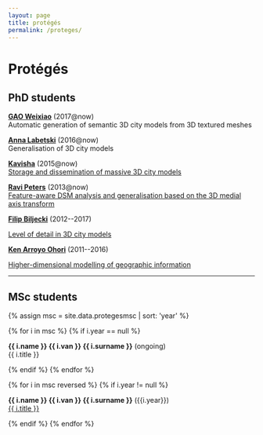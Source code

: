 ```yaml
---
layout: page
title: protégés
permalink: /proteges/
---
```


# Protégés


## PhD students


[**GAO Weixiao**](https://3d.bk.tudelft.nl/weixiao) (2017@now)<br>
Automatic generation of semantic 3D city models from 3D textured meshes

[**Anna Labetski**](https://3d.bk.tudelft.nl/alabetski) (2016@now)<br>
Generalisation of 3D city models

[**Kavisha**](https://3d.bk.tudelft.nl/kavisha) (2015@now)<br>
[Storage and dissemination of massive 3D city models](http://www.3d4em.nl/rl2/)

[**Ravi Peters**](http://3d.bk.tudelft.nl/rypeters) (2013@now)<br>
[Feature-aware DSM analysis and generalisation based on the 3D medial axis transform](http://3d.bk.tudelft.nl/projects/3dsm)

[**Filip Biljecki**](http://3d.bk.tudelft.nl/biljecki) (2012--2017)<br> 
<!-- <span class="label label">defended 2017/05/01</span><br>  -->
[Level of detail in 3D city models](http://doi.org/b463)

[**Ken Arroyo Ohori**](http://3d.bk.tudelft.nl/ken) (2011--2016)<br> 
<!-- <span class="label label">defended 2016/04/06</span><br>  -->
[Higher-dimensional modelling of geographic information](https://3d.bk.tudelft.nl/ken/en/thesis/)

- - -

## MSc students 

{% assign msc = site.data.protegesmsc | sort: 'year' %}

{% for i in msc %}
{% if i.year == null %}

<p><strong>{{ i.name }} {{ i.van }} {{ i.surname }}</strong> (ongoing)<br>{{ i.title }}</p>

{% endif %}
{% endfor %}

{% for i in msc reversed %}
{% if i.year != null %}

<p><strong>{{ i.name }} {{ i.van }} {{ i.surname }}</strong> ({{i.year}})<br><a href="{{ i.url }}">{{ i.title }}</a></p>

{% endif %}
{% endfor %}




  